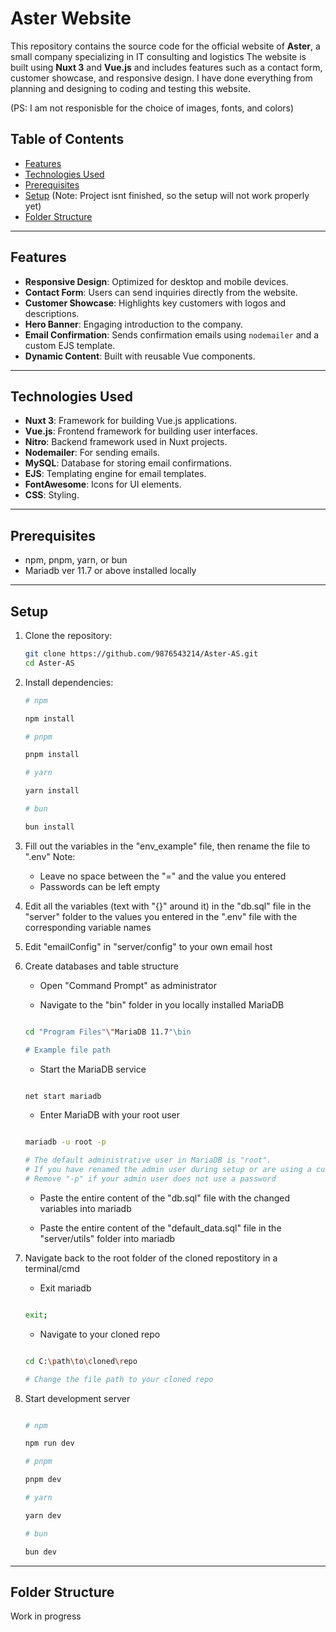 # Aster Website

This repository contains the source code for the official website of **Aster**, a small company specializing in IT consulting and logistics The website is built using **Nuxt 3** and **Vue.js** and includes features such as a contact form, customer showcase, and responsive design. I have done everything from planning and designing to coding and testing this website.

(PS: I am not responisble for the choice of images, fonts, and colors)

## Table of Contents

- [Features](#features)
- [Technologies Used](#technologies-used)
- [Prerequisites](#prerequisites)
- [Setup](#setup)
   (Note: Project isnt finished, so the setup will not work properly yet)
- [Folder Structure](#folder-structure)

---

## Features

- **Responsive Design**: Optimized for desktop and mobile devices.
- **Contact Form**: Users can send inquiries directly from the website.
- **Customer Showcase**: Highlights key customers with logos and descriptions.
- **Hero Banner**: Engaging introduction to the company.
- **Email Confirmation**: Sends confirmation emails using `nodemailer` and a custom EJS template.
- **Dynamic Content**: Built with reusable Vue components.

---

## Technologies Used

- **Nuxt 3**: Framework for building Vue.js applications.
- **Vue.js**: Frontend framework for building user interfaces.
- **Nitro**: Backend framework used in Nuxt projects.
- **Nodemailer**: For sending emails.
- **MySQL**: Database for storing email confirmations.
- **EJS**: Templating engine for email templates.
- **FontAwesome**: Icons for UI elements.
- **CSS**: Styling.

---

## Prerequisites

- npm, pnpm, yarn, or bun
- Mariadb ver 11.7 or above installed locally

---

## Setup

1. Clone the repository:
   ```bash
   git clone https://github.com/9876543214/Aster-AS.git
   cd Aster-AS
   ```

2. Install dependencies:
   ```bash
   # npm
   
   npm install

   # pnpm

   pnpm install

   # yarn

   yarn install

   # bun

   bun install
   ```

3. Fill out the variables in the "env_example" file, then rename the file to ".env"
   Note:
   - Leave no space between the "=" and the value you entered
   - Passwords can be left empty


5. Edit all the variables (text with "{}" around it) in the "db.sql" file in the "server" folder to the values you entered in the ".env" file with the corresponding variable names


6. Edit "emailConfig" in "server/config" to your own email host


7. Create databases and table structure

   - Open "Command Prompt" as administrator
  
   - Navigate to the "bin" folder in you locally installed MariaDB

   ```bash

   cd "Program Files"\"MariaDB 11.7"\bin

   # Example file path

   ```

   - Start the MariaDB service
  
   ```bash

   net start mariadb

   ```

   - Enter MariaDB with your root user
  
   ```bash

   mariadb -u root -p

   # The default administrative user in MariaDB is "root".
   # If you have renamed the admin user during setup or are using a custom admin user, replace "root" with the correct username.
   # Remove "-p" if your admin user does not use a password

   ```

   - Paste the entire content of the "db.sql" file with the changed variables into mariadb
  
   - Paste the entire content of the "default_data.sql" file in the "server/utils" folder into mariadb
  
8. Navigate back to the root folder of the cloned repostitory in a terminal/cmd

   - Exit mariadb
  
   ```bash

   exit;

   ```

   - Navigate to your cloned repo
   
   ```bash

   cd C:\path\to\cloned\repo

   # Change the file path to your cloned repo

   ```
  
9. Start development server

   ```bash

   # npm
   
   npm run dev

   # pnpm

   pnpm dev

   # yarn

   yarn dev

   # bun

   bun dev

   ```

---

## Folder Structure

Work in progress